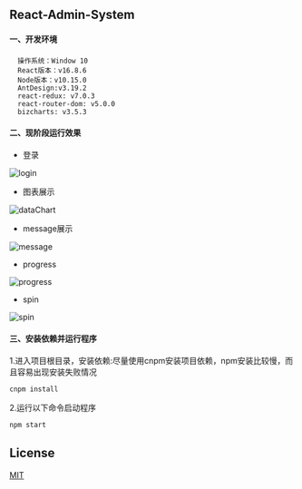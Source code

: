 ## React-Admin-System

#### 一、开发环境
  ```
    操作系统：Window 10
    React版本：v16.8.6
    Node版本：v10.15.0
    AntDesign:v3.19.2
    react-redux: v7.0.3
    react-router-dom: v5.0.0
    bizcharts: v3.5.3
  ```
#### 二、现阶段运行效果
- 登录

![login](https://github.com/Harhao/react-admin-system/blob/master/screenShot/login.png)

- 图表展示

![dataChart](https://github.com/Harhao/react-admin-system/blob/master/screenShot/dataCount.png)
- message展示

![message](https://github.com/Harhao/react-admin-system/blob/master/screenShot/message.png)
- progress

![progress](https://github.com/Harhao/react-admin-system/blob/master/screenShot/progress.png)
- spin

![spin](https://github.com/Harhao/react-admin-system/blob/master/screenShot/spin.png)
#### 三、安装依赖并运行程序

1.进入项目根目录，安装依赖:尽量使用cnpm安装项目依赖，npm安装比较慢，而且容易出现安装失败情况

```bash
cnpm install
```

2.运行以下命令启动程序
 
```bash
npm start
```

## License
[MIT](http://opensource.org/licenses/MIT)
